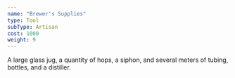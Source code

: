 ```yaml
---
name: "Brewer's Supplies"
type: Tool
subType: Artisan
cost: 1000
weight: 9
---
```


A large glass jug, a quantity of hops, a siphon, and several meters of tubing, bottles, and a distiller.

